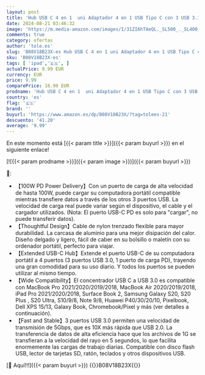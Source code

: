 ```yaml
---
layout: post
title: 'Hub USB C 4 en 1  uni Adaptador 4 en 1 USB Tipo C con 3 USB 3.1 Puerto y USB C PD 100W Puerto  Compatible con Thunderbolt 3   para Macbook Pro  iPad Pro  XPS  Pixelbook etc.'
date: 2024-08-21 03:46:32
image: 'https://m.media-amazon.com/images/I/31ZI6hTAeQL._SL500_._SL400_.jpg'
comments: true
category: ofertas
author: 'tole.es'
slug: 'B08V18B23X-es Hub USB C 4 en 1 uni Adaptador 4 en 1 USB Tipo C con 3 USB...'
sku: 'B08V18B23X-es'
tags: [ 'ipad','🇪🇸', ]
actualPrice: 9.99 EUR
currency: EUR
price: 9.99
comparePrice: 16.99 EUR
prodname: 'Hub USB C 4 en 1  uni Adaptador 4 en 1 USB Tipo C con 3 USB 3.1 Puerto y USB C PD 100W Puerto  Compatible con Thunderbolt 3   para Macbook Pro  iPad Pro  XPS  Pixelbook etc.'
country: 'es'
flag: '🇪🇸'
brand: ''
buyurl: 'https://www.amazon.es/dp/B08V18B23X/?tag=tolees-21'
descuento: '41.20'
average: '9.99'
---
```


En este momento está [{{< param title >}}]({{< param buyurl >}}) en el siguiente enlace!

[![{{< param prodname >}}]({{< param image >}})]({{< param buyurl >}})

🔎:

- 【100W PD Power Delivery】Con un puerto de carga de alta velocidad de hasta 100W, puede cargar su computadora portátil compatible mientras transfiere datos a través de los otros 3 puertos USB. La velocidad de carga real puede variar según el dispositivo, el cable y el cargador utilizados. (Nota: El puerto USB-C PD es solo para "cargar", no puede transferir datos).
- 【Thoughtful Design】Cable de nylon trenzado flexible para mayor durabilidad. La carcasa de aluminio para una mejor disipación del calor. Diseño delgado y ligero, fácil de caber en su bolsillo o maletín con su ordenador portátil, perfecto para viajar.
- 【Extended USB-C Hub】Extende el puerto USB-C de su computadora portátil a 4 puertos (3 puertos USB 3.0, 1 puerto de carga PD), trayendo una gran comodidad para su uso diario. Y todos los puertos se pueden utilizar al mismo tiempo.
- 【Wide Compatibility】El concentrador USB C a USB 3.0 es compatible con MacBook Pro 2021/2020/2019/2018, MacBook Air 2020/2019/2018, iPad Pro 2021/2020/2018, Surface Book 2, Samsung Galaxy S20, S20 Plus , S20 Ultra, S10/9/8, Note 9/8, Huawei P40/30/20/10, Pixelbook, Dell XPS 15/13, Galaxy Book, Chromebook/Pixel y más (ver detalles a continuación).
- 【Fast and Stable】3 puertos USB 3.0 permiten una velocidad de transmisión de 5Gbps, que es 10X más rápida que USB 2.0. La transferencia de datos de alta eficiencia hace que los archivos de 1G se transfieran a la velocidad del rayo en 5 segundos, lo que facilita enormemente las cargas de trabajo diarias. Compatible con disco flash USB, lector de tarjetas SD, ratón, teclados y otros dispositivos USB.

[🛒 Aquí!!!]({{< param buyurl >}})
{{<world>}}B08V18B23X{{</world>}}
